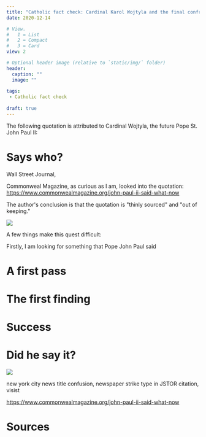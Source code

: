 ```yaml
---
title: "Catholic fact check: Cardinal Karol Wojtyla and the final confrontation"
date: 2020-12-14

# View.
#   1 = List
#   2 = Compact
#   3 = Card
view: 2

# Optional header image (relative to `static/img/` folder)
header:
  caption: ""
  image: ""
  
tags:
 - Catholic fact check
 
draft: true 
---
```


The following quotation is attributed to Cardinal Wojtyla, the future Pope St. John Paul II: 



# Says who?

Wall Street Journal, 

Commonweal Magazine, as curious as I am, looked into the quotation: https://www.commonwealmagazine.org/john-paul-ii-said-what-now

The author's conclusion is that the quotation is "thinly sourced" and "out of keeping." 

![](/uploads/wojtyla/wojtylacitation.png)

A few things make this quest difficult: 

Firstly, I am looking for something that Pope John Paul said 

# A first pass 

# The first finding

# Success

# Did he say it? 

![](/uploads/wojtyla/wojtylacitation.jpeg)

new york city news title confusion, newspaper strike
type in JSTOR citation, visist

https://www.commonwealmagazine.org/john-paul-ii-said-what-now

# Sources

[^1]: 


